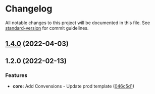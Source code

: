 # Changelog

<!-- markdownlint-disable MD001 MD012 MD024 MD034 -->

All notable changes to this project will be documented in this file. See [standard-version](https://github.com/conventional-changelog/standard-version) for commit guidelines.

## [1.4.0](https://github.com/litelement-dev/create-lit/compare/v1.2.0...v1.4.0) (2022-04-03)

## 1.2.0 (2022-02-13)


### Features

* **core:** Add Convensions - Update prod template ([046c5d1](https://github.com/litelement-dev/create-lit/commit/046c5d11e7dc051086d5a7b7476a03b2706083ad))
